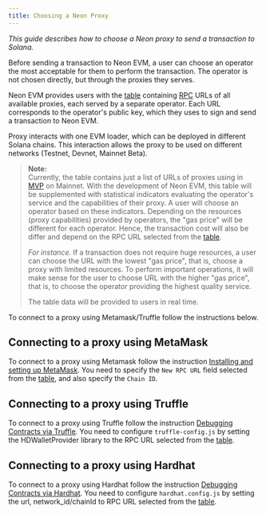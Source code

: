 ```yaml
---
title: Choosing a Neon Proxy
---
```


*This guide describes how to choose a Neon proxy to send a transaction to Solana.*

Before sending a transaction to Neon EVM, a user can choose an operator the most acceptable for them to perform the transaction. The operator is not chosen directly, but through the proxies they serves.

Neon EVM provides users with the [table](https://docs.neon-labs.org/docs/proxy/connect_to_solana_via_proxy#url_table) containing [RPC](https://docs.neon-labs.org/docs/glossary#remote-procedure-call-rpc) URLs of all available proxies, each served by a separate operator. Each URL corresponds to the operator's public key, which they uses to sign and send a transaction to Neon EVM.

Proxy interacts with one EVM loader, which can be deployed in different Solana chains. This interaction allows the proxy to be used on different networks (Testnet, Devnet, Mainnet Beta).

> **Note:**  
> Currently, the table contains just a list of URLs of proxies using in [MVP](https://docs.neon-labs.org/docs/glossary#minimum-viable-product-mvp) on Mainnet. With the development of Neon EVM, this table will be supplemented with statistical indicators evaluating the operator's service and the capabilities of their proxy. A user will choose an operator based on these indicators. Depending on the resources (proxy capabilities) provided by operators, the "gas price" will be different for each operator. Hence, the transaction cost will also be differ and depend on the RPC URL selected from the [table](https://docs.neon-labs.org/docs/proxy/connect_to_solana_via_proxy#url_table).
>
> *For instance.* If a transaction does not require huge resources, a user can choose the URL with the lowest "gas price", that is, choose a proxy with limited resources. To perform important operations, it will make sense for the user to choose URL with the higher "gas price", that is, to choose the operator providing the highest quality service.
>
> The table data will be provided to users in real time.

To connect to a proxy using Metamask/Truffle follow the instructions below.

## Connecting to a proxy using MetaMask

To connect to a proxy using Metamask follow the instruction [Installing and setting up MetaMask](https://docs.neon-labs.org/docs/devportal/metamask_setup). You need to specify the `New RPC URL` field selected from the [table](https://docs.neon-labs.org/docs/proxy/connect_to_solana_via_proxy#url_table), and also specify the `Chain ID`.

## Connecting to a proxy using Truffle

To connect to a proxy using Truffle follow the instruction [Debugging Contracts via Truffle](https://docs.neon-labs.org/docs/devportal/using_truffle). You need to configure `truffle-config.js` by setting the HDWalletProvider library to the RPC URL selected from the [table](https://docs.neon-labs.org/docs/proxy/connect_to_solana_via_proxy#url_table).

## Connecting to a proxy using Hardhat

To connect to a proxy using Hardhat follow the instruction [Debugging Contracts via Hardhat](https://docs.neon-labs.org/docs/devportal/using_hardhat). You need to configure `hardhat.config.js` by setting the url, network_id/chainId to RPC URL selected from the [table](https://docs.neon-labs.org/docs/proxy/connect_to_solana_via_proxy#url_table).
